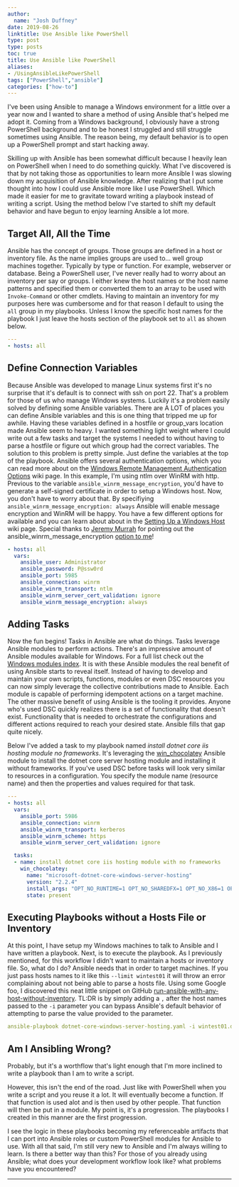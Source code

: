 ```yaml
---
author:
  name: "Josh Duffney"
date: 2019-08-26
linktitle: Use Ansible like PowerShell
type: post
type: posts
toc: true
title: Use Ansible like PowerShell
aliases: 
- /UsingAnsibleLikePowerShell
tags: ["PowerShell","ansible"]
categories: ["how-to"]
---
```


I've been using Ansible to manage a Windows environment for a little over a year now and I wanted to share a method of using Ansible that's helped me adopt it. Coming from a Windows background, I obviously have a strong PowerShell background and to be honest I struggled and still struggle sometimes using Ansible. The reason being, my default behavior is to open up a PowerShell prompt and start hacking away. 

Skilling up with Ansible has been somewhat difficult because I heavily lean on PowerShell when I need to do something quickly. What I've discovered is that by not taking those as opportunities to learn more Ansible I was slowing down my acquisition of Ansible knowledge. After realizing that I put some thought into how I could use Ansible more like I use PowerShell. Which made it easier for me to gravitate toward writing a playbook instead of writing a script. Using the method below I've started to shift my default behavior and have begun to enjoy learning Ansible a lot more.

## Target All, All the Time

Ansible has the concept of groups. Those groups are defined in a host or inventory file. As the name implies groups are used to... well group machines together. Typically by type or function. For example, webserver or database. Being a PowerShell user, I've never really had to worry about an inventory per say or groups. I either knew the host names or the host name patterns and specified them or converted them to an array to be used with `Invoke-Command` or other cmdlets. Having to maintain an inventory for my purposes here was cumbersome and for that reason I default to using the `all` group in my playbooks. Unless I know the specific host names for the playbook I just leave the hosts section of the playbook set to `all` as shown below.

```yaml
---
- hosts: all
```


## Define Connection Variables

 Because Ansible was developed to manage Linux systems first it's no surprise that it's default is to connect with ssh on port 22. That's a problem for those of us who manage Windows systems. Luckily it's a problem easily solved by defining some Ansible variables. There are A LOT of places you can define Ansible variables and this is one thing that tripped me up for awhile. Having these variables defined in a hostfile or group_vars location made Ansible seem to heavy. I wanted something light weight where I could write out a few tasks and target the systems I needed to without having to parse a hostfile or figure out which group had the correct variables. The solution to this problem is pretty simple. Just define the variables at the top of the playbook. Ansible offers several authentication options, which you can read more about on the [Windows Remote Management Authentication Options](https://docs.ansible.com/ansible/latest/user_guide/windows_winrm.html#authentication-options) wiki page. In this example, I'm using ntlm over WinRM with http. Previous to the variable `ansible_winrm_message_encryption`, you'd have to generate a self-signed certificate in order to setup a Windows host. Now, you don't have to worry about that. By specifiying `ansible_winrm_message_encryption: always` Ansible will enable message encryption and WinRM will be happy. You have a few different options for available and you can learn about about in the [Setting Up a Windows Host](https://docs.ansible.com/ansible/latest/user_guide/windows_setup.html#setting-up-a-windows-host) wiki page. Special thanks to [Jeremy Murrah](https://twitter.com/JeremyMurrah) for pointing out the ansible_winrm_message_encryption [option to me](https://twitter.com/JeremyMurrah/status/1166783597065506821?s=20)!

```yaml
- hosts: all
  vars:
    ansible_user: Administrator
    ansible_password: P@ssw0rd
    ansible_port: 5985
    ansible_connection: winrm
    ansible_winrm_transport: ntlm
    ansible_winrm_server_cert_validation: ignore
    ansible_winrm_message_encryption: always
```

## Adding Tasks

Now the fun begins! Tasks in Ansible are what do things. Tasks leverage Ansible modules to perform actions. There's an impressive amount of Ansible modules available for Windows. For a full list check out the [Windows modules index](https://docs.ansible.com/ansible/latest/modules/list_of_windows_modules.html#windows-modules). It is with these Ansible modules the real benefit of using Ansible starts to reveal itself. Instead of having to develop and maintain your own scripts, functions, modules or even DSC resources you can now simply leverage the collective contributions made to Ansible. Each module is capable of performing idempotent actions on a target machine. The other massive benefit of using Ansible is the tooling it provides. Anyone who's used DSC quickly realizes there is a set of functionality that doesn't exist. Functionality that is needed to orchestrate the configurations and different actions required to reach your desired state. Ansible fills that gap quite nicely.

Below I've added a task to my playbook named _install dotnet core iis hosting module no frameworks_. It's leveraging the [win_chocolatey](https://docs.ansible.com/ansible/latest/modules/win_chocolatey_module.html#win-chocolatey-module) Ansible module to install the dotnet core server hosting module and installing it without frameworks. If you've used DSC before tasks will look very similar to resources in a configuration. You specify the module name (resource name) and then the properties and values required for that task.

```yaml
---
- hosts: all
  vars:
    ansible_port: 5986
    ansible_connection: winrm
    ansible_winrm_transport: kerberos
    ansible_winrm_scheme: https
    ansible_winrm_server_cert_validation: ignore

  tasks:
  - name: install dotnet core iis hosting module with no frameworks
    win_chocolatey:
      name: "microsoft-dotnet-core-windows-server-hosting"
      version: "2.2.4"
      install_args: "OPT_NO_RUNTIME=1 OPT_NO_SHAREDFX=1 OPT_NO_X86=1 OPT_NO_SHARED_CONFIG_CHECK=1"
      state: present
```

## Executing Playbooks without a Hosts File or Inventory

At this point, I have setup my Windows machines to talk to Ansible and I have written a playbook. Next, is to execute the playbook. As I previously mentioned, for this workflow I didn't want to maintain a hosts or inventory file. So, what do I do? Ansible needs that in order to target machines. If you just pass hosts names to it like this `--limit wintest01` it will throw an error complaining about not being able to parse a hosts file. Using some Google foo, I discovered this neat little snippet on GitHub [run-ansible-with-any-host-without-inventory](https://gist.github.com/lilongen/ebc11f69ae2ba48971c77527d5c02fab). TL:DR is by simply adding a `,` after the host names passed to the `-i` parameter you can bypass Ansible's default behavior of attempting to parse the value provided to the parameter.

```yaml
ansible-playbook dotnet-core-windows-server-hosting.yaml -i wintest01.domain.com,wintest02.domain.com,
```


## Am I Ansibling Wrong?

Probably, but it's a worthflow that's light enough that I'm more inclined to write a playbook than I am to write a script. 

However, this isn't the end of the road. Just like with PowerShell when you write a script and you reuse it a lot. It will eventually become a function. If that function is used alot and is then used by other people. That function will then be put in a module. My point is, it's a progression. The playbooks I created in this manner are the first progression. 

I see the logic in these playbooks becoming my referenceable artifacts that I can port into Ansible roles or custom PowerShell modules for Ansible to use. With all that said, I'm still very new to Ansible and I'm always willing to learn. Is there a better way than this? For those of you already using Ansible; what does your development workflow look like? what problems have you encountered?

---

<script async data-uid="96433366f0" src="https://unique-writer-1890.ck.page/96433366f0/index.js"></script>